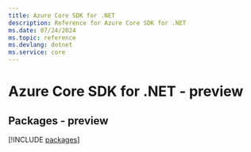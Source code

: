 ```yaml
---
title: Azure Core SDK for .NET
description: Reference for Azure Core SDK for .NET
ms.date: 07/24/2024
ms.topic: reference
ms.devlang: dotnet
ms.service: core
---
```

# Azure Core SDK for .NET - preview
## Packages - preview
[!INCLUDE [packages](core-index.md)]